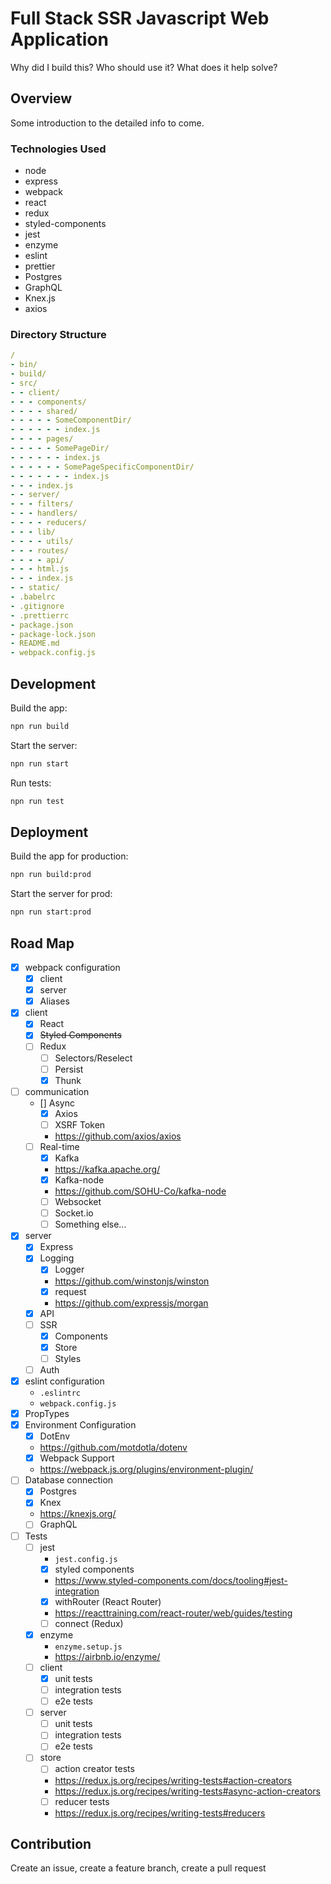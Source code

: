 # Full Stack SSR Javascript Web Application
Why did I build this?  Who should use it? What does it help solve?
## Overview
Some introduction to the detailed info to come.
### Technologies Used
- node
- express
- webpack
- react
- redux
- styled-components
- jest
- enzyme
- eslint
- prettier
- Postgres
- GraphQL
- Knex.js
- axios
### Directory Structure
```yaml
/
- bin/
- build/
- src/
- - client/
- - - components/
- - - - shared/
- - - - - SomeComponentDir/
- - - - - - index.js
- - - - pages/
- - - - - SomePageDir/
- - - - - - index.js
- - - - - - SomePageSpecificComponentDir/
- - - - - - - index.js
- - - index.js
- - server/
- - - filters/
- - - handlers/
- - - - reducers/
- - - lib/
- - - - utils/
- - - routes/
- - - - api/
- - - html.js
- - - index.js
- - static/
- .babelrc
- .gitignore
- .prettierrc
- package.json
- package-lock.json
- README.md
- webpack.config.js
```

## Development
Build the app:
```bash
npn run build
```

Start the server:
```bash
npn run start
```

Run tests:
```bash
npn run test
```

## Deployment
Build the app for production:
```bash
npn run build:prod
```

Start the server for prod:
```bash
npn run start:prod
```

## Road Map
- [x] webpack configuration
    - [x] client
    - [x] server
    - [x] Aliases
- [x] client
    - [x] React
    - [x] ~~Styled Components~~
    - [ ] Redux
        - [ ] Selectors/Reselect
        - [ ] Persist
        - [x] Thunk
- [ ] communication
    - [] Async
        - [x] Axios
        - [ ] XSRF Token
        - https://github.com/axios/axios
    - [ ] Real-time
        - [x] Kafka
        - https://kafka.apache.org/
        - [x] Kafka-node
        - https://github.com/SOHU-Co/kafka-node
        - [ ] Websocket
        - [ ] Socket.io
        - [ ] Something else...
- [x] server
    - [x] Express
    - [x] Logging
        - [x] Logger
        - https://github.com/winstonjs/winston
        - [x] request
        - https://github.com/expressjs/morgan
    - [x] API
    - [ ] SSR
        - [x] Components
        - [x] Store
        - [ ] Styles
    - [ ] Auth
- [x] eslint configuration
    - `.eslintrc`
    - `webpack.config.js`
- [x] PropTypes
- [x] Environment Configuration
    - [x] DotEnv
    - https://github.com/motdotla/dotenv
    - [x] Webpack Support
    - https://webpack.js.org/plugins/environment-plugin/
- [ ] Database connection
    - [x] Postgres
    - [x] Knex
    - https://knexjs.org/
    - [ ] GraphQL
- [ ] Tests
    - [ ] jest
        - `jest.config.js`
        - [x] styled components
        - https://www.styled-components.com/docs/tooling#jest-integration
        - [x] withRouter (React Router)
        - https://reacttraining.com/react-router/web/guides/testing
        - [ ] connect (Redux)
    - [x] enzyme
        - `enzyme.setup.js`
        - https://airbnb.io/enzyme/
    - [ ] client
        - [x] unit tests
        - [ ] integration tests
        - [ ] e2e tests
    - [ ] server
        - [ ] unit tests
        - [ ] integration tests
        - [ ] e2e tests
    - [ ] store
        - [ ] action creator tests
        - https://redux.js.org/recipes/writing-tests#action-creators
        - https://redux.js.org/recipes/writing-tests#async-action-creators
        - [ ] reducer tests
        - https://redux.js.org/recipes/writing-tests#reducers

## Contribution
Create an issue, create a feature branch, create a pull request
